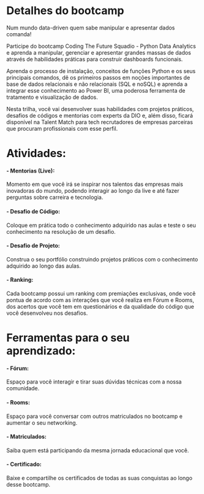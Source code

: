 # Detalhes do bootcamp
Num mundo data-driven quem sabe manipular e apresentar dados comanda!

Participe do bootcamp Coding The Future Squadio - Python Data Analytics e aprenda a manipular, gerenciar e apresentar grandes massas de dados através de habilidades práticas para construir dashboards funcionais.

Aprenda o processo de instalação, conceitos de funções Python e os seus principais comandos, dê os primeiros passos em noções importantes de base de dados relacionais e não relacionais (SQL e noSQL) e aprenda a integrar esse conhecimento ao Power BI, uma poderosa ferramenta de tratamento e visualização de dados.

Nesta trilha, você vai desenvolver suas habilidades com projetos práticos, desafios de códigos e mentorias com experts da DIO e, além disso, ficará disponível na Talent Match para tech recrutadores de empresas parceiras que procuram profissionais com esse perfil.

# Atividades:
#### - Mentorias (Live): 
Momento em que você irá se inspirar nos talentos das empresas mais inovadoras do mundo, podendo interagir ao longo da live e até fazer perguntas sobre carreira e tecnologia.

#### - Desafio de Código: 
Coloque em prática todo o conhecimento adquirido nas aulas e teste o seu conhecimento na resolução de um desafio.

#### - Desafio de Projeto: 
Construa o seu portfólio construindo projetos práticos com o conhecimento adquirido ao longo das aulas.

#### - Ranking: 
Cada bootcamp possui um ranking com premiações exclusivas, onde você pontua de acordo com as interações que você realiza em Fórum e Rooms, dos acertos que você tem em questionários e da qualidade do código que você desenvolveu nos desafios.

# Ferramentas para o seu aprendizado:
#### - Fórum: 
Espaço para você interagir e tirar suas dúvidas técnicas com a nossa comunidade.

#### - Rooms: 
Espaço para você conversar com outros matriculados no bootcamp e aumentar o seu networking.

#### - Matriculados: 
Saiba quem está participando da mesma jornada educacional que você.

#### - Certificado: 
Baixe e compartilhe os certificados de todas as suas conquistas ao longo desse bootcamp.
